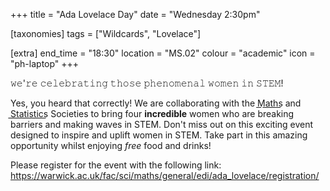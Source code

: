 +++
title = "Ada Lovelace Day"
date = "Wednesday 2:30pm"

[taxonomies]
tags = ["Wildcards", "Lovelace"]

[extra]
end_time = "18:30"
location = "MS.02"
colour = "academic"
icon = "ph-laptop"
+++

𝚠𝚎'𝚛𝚎 𝚌𝚎𝚕𝚎𝚋𝚛𝚊𝚝𝚒𝚗𝚐 𝚝𝚑𝚘𝚜𝚎 𝚙𝚑𝚎𝚗𝚘𝚖𝚎𝚗𝚊𝚕 𝚠𝚘𝚖𝚎𝚗 𝚒𝚗 𝚂𝚃𝙴𝙼!

Yes, you heard that correctly! We are collaborating with the M͟a͟t͟h͟s͟ and S͟t͟a͟t͟i͟s͟t͟i͟c͟s͟ Societies to bring four **incredible** women who are breaking barriers and making waves in STEM. Don't miss out on this exciting event designed to inspire and uplift women in STEM. Take part in this amazing opportunity whilst enjoying *free* food and drinks!

Please register for the event with the following link: https://warwick.ac.uk/fac/sci/maths/general/edi/ada_lovelace/registration/
